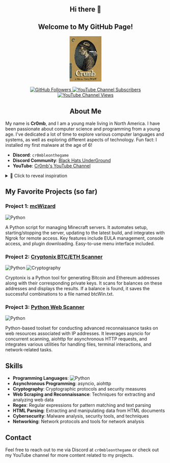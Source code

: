 <h2 align="center">Hi there 👋</h2>

<h2 align="center">Welcome to My GitHub Page!</h2>

<p align="center">
  <img src="crumb.jpg" alt="Custom Image" width="100" height="auto">
</p>

<p align="center">
  <a href="https://github.com/Cr0mb">
    <img src="https://img.shields.io/github/followers/Cr0mb?label=Follow&style=social" alt="GitHub Followers" width="120" height="25">
  </a>
  <a href="https://www.youtube.com/@cr0mble">
    <img src="https://img.shields.io/youtube/channel/subscribers/UCQ-4CeZQg1Fb4HtcFJfYBfg?label=Subscribe&style=social" alt="YouTube Channel Subscribers" width="120" height="25">
  </a>
  <a href="https://www.youtube.com/@cr0mble">
    <img src="https://img.shields.io/youtube/channel/views/UCQ-4CeZQg1Fb4HtcFJfYBfg?label=Views&style=social" alt="YouTube Channel Views" width="120" height="25">
  </a>
</p>

<h2 align="center">About Me</h2>

My name is **Cr0mb**, and I am a young male living in North America. I have been passionate about computer science and programming from a young age. I've dedicated a lot of time to explore various computer languages and systems, as well as exploring different aspects of technology. Fun fact: I installed my first malware at the age of 6!

- **Discord**: `cr0mbleonthegame`
- **Discord Community**: [Black Hats UnderGround](https://discord.gg/CGDnDy5eEs)
- **YouTube**: [Cr0mb's YouTube Channel](https://www.youtube.com/@cr0mble)


<details>
<summary>🎨 Click to reveal inspiration</summary>

Watching Robert Crumb's documentary inspired me to publish my coding works and continue developing independently. His dedication to authenticity and craftsmanship motivated me to learn and create rather than taking shortcuts with others' work. To this day, I honor his work and use this image he created to symbolize my commitment to authenticity and independent creation in coding and development.

Robert Crumb's countercultural persona and provocative art often challenge norms and authority. For example, his comic; "Keep on Truckin'", has a psychedelic style; portraying characters defying societal conventions and rebellious attitude towards mainstream culture at the time.

[Watch Documentary on Robert Crumb (1994)](https://tubitv.com/movies/100007594/crumb)
</details>


## My Favorite Projects (so far)

### Project 1: [mcWizard](https://github.com/Cr0mb/mcWizard)
![Python](https://img.shields.io/badge/Python-3670A0?style=for-the-badge&logo=python&logoColor=ffdd54)

A Python script for managing Minecraft servers. It automates setup, starting/stopping the server, updating to the latest build, and integrates with Ngrok for remote access.
Key features include EULA management, console access, and plugin downloading. Easy-to-use menu interface included.

### Project 2: [Cryptonix BTC/ETH Scanner](https://github.com/Cr0mb/Cryptonix-BTC-ETH-Scanner)
![Python](https://img.shields.io/badge/Python-3670A0?style=for-the-badge&logo=python&logoColor=ffdd54) ![Cryptography](https://img.shields.io/badge/Cryptography-000000?style=for-the-badge&logo=bitcoin&logoColor=white)

Cryptonix is a Python tool for generating Bitcoin and Ethereum addresses along with their corresponding private keys.
It scans for balances on these addresses and displays the results. If a balance is found, it saves the successful combinations to a file named btcWin.txt.

### Project 3: [Python Web Scanner](https://github.com/Cr0mb/Python-Web-Scanner)
![Python](https://img.shields.io/badge/Python-3670A0?style=for-the-badge&logo=python&logoColor=ffdd54)

Python-based toolset for conducting advanced reconnaissance tasks on web resources associated with IP addresses.
It leverages asyncio for concurrent scanning, aiohttp for asynchronous HTTP requests, and integrates various utilities for handling files, terminal interactions, and network-related tasks.

## Skills
- **Programming Languages**: ![Python](https://img.shields.io/badge/Python-3670A0?style=for-the-badge&logo=python&logoColor=ffdd54)
- **Asynchronous Programming**: asyncio, aiohttp
- **Cryptography**: Cryptographic protocols and security measures
- **Web Scraping and Reconnaissance**: Techniques for extracting and analyzing web data
- **Regex**: Regular expressions for pattern matching and text parsing
- **HTML Parsing**: Extracting and manipulating data from HTML documents
- **Cybersecurity**: Malware analysis, security tools, and techniques
- **Networking**: Network protocols and tools for network analysis

## Contact
Feel free to reach out to me via Discord at `cr0mbleonthegame` or check out my YouTube channel for more content related to my projects.


